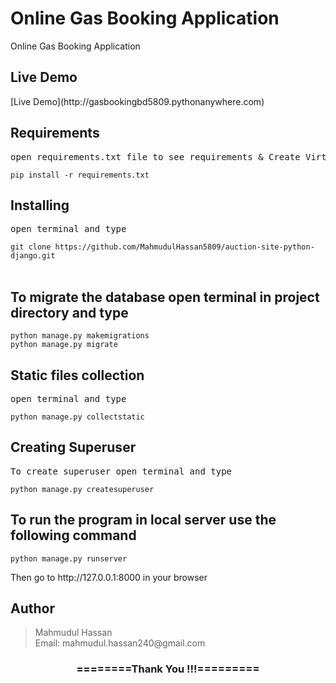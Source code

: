 # Online Gas Booking Application

Online Gas Booking Application


<h2>Live Demo</h2>
[Live Demo](http://gasbookingbd5809.pythonanywhere.com)

<h2>Requirements</h2>
<pre>open requirements.txt file to see requirements & Create Virtual Env</pre>



<code>pip install -r requirements.txt</code>

<h2>Installing</h2>
<pre>open terminal and type</pre>
<code>git clone https://github.com/MahmudulHassan5809/auction-site-python-django.git</code><br><br>

<h2>To migrate the database open terminal in project directory and type</h2>
<code>python manage.py makemigrations</code><br>
<code>python manage.py migrate</code>

<h2>Static files collection</h2>
<pre>open terminal and type</pre>
<code>python manage.py collectstatic</code>

<h2>Creating Superuser</h2>
<pre>To create superuser open terminal and type</pre>
<code>python manage.py createsuperuser</code>

<h2> To run the program in local server use the following command </h2>
<code>python manage.py runserver</code>

<p>Then go to http://127.0.0.1:8000 in your browser</p>


<h2>Author</h2>
<blockquote>
  Mahmudul Hassan<br>
  Email: mahmudul.hassan240@gmail.com
</blockquote>


<div align="center">
    <h3>========Thank You !!!=========</h3>
</div>

